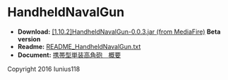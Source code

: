 # HandheldNavalGun

+ **Download:** [[1.10.2]HandheldNavalGun-0.0.3.jar (from MediaFire)](http://www.mediafire.com/file/a3hiy5nbaic2cfb/%5B1.10.2%5DHandheldNavalGun-0.0.3.jar) **Beta version**
+ **Readme:** [README_HandheldNavalGun.txt](https://github.com/Iunius118/HandheldNavalGun/tree/master/src/main/resources/README_HandheldNavalGun.txt)
+ **Document:** [携帯型単装高角砲　概要](https://iunius118.github.io/HandheldNavalGun/)

Copyright 2016 Iunius118
